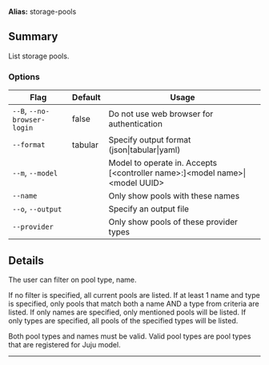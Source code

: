 **Alias:** storage-pools

## Summary
List storage pools.

### Options
| Flag | Default | Usage |
| --- | --- | --- |
| `--B`, `--no-browser-login` | false | Do not use web browser for authentication |
| `--format` | tabular | Specify output format (json&#x7c;tabular&#x7c;yaml) |
| `--m`, `--model` |  | Model to operate in. Accepts [&lt;controller name&gt;:]&lt;model name&gt;&#x7c;&lt;model UUID&gt; |
| `--name` |  | Only show pools with these names |
| `--o`, `--output` |  | Specify an output file |
| `--provider` |  | Only show pools of these provider types |

## Details

The user can filter on pool type, name.

If no filter is specified, all current pools are listed.
If at least 1 name and type is specified, only pools that match both a name
AND a type from criteria are listed.
If only names are specified, only mentioned pools will be listed.
If only types are specified, all pools of the specified types will be listed.

Both pool types and names must be valid.
Valid pool types are pool types that are registered for Juju model.


---

